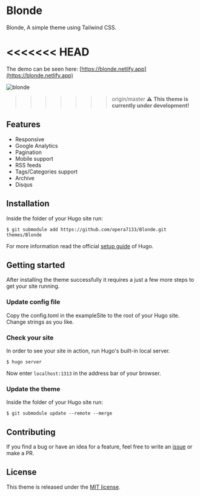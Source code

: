 # Blonde
Blonde, A simple theme using Tailwind CSS.

<<<<<<< HEAD
=======
The demo can be seen here: [https://blonde.netlify.app](https://blonde.netlify.app)

![blonde](https://user-images.githubusercontent.com/39876629/90247119-ebae6600-de70-11ea-9aeb-98e2500961a1.png)

>>>>>>> origin/master
:warning: **This theme is currently under development!**

## Features
* Responsive
* Google Analytics
* Pagination
* Mobile support
* RSS feeds
* Tags/Categories support
* Archive
* Disqus

## Installation
Inside the folder of your Hugo site run:

```
$ git submodule add https://github.com/opera7133/Blonde.git themes/Blonde
```

For more information read the official [setup guide](https://gohugo.io/overview/installing/) of Hugo.

## Getting started
After installing the theme successfully it requires a just a few more steps to get your site running.

### Update config file
Copy the config.toml in the exampleSite to the root of your Hugo site. Change strings as you like.

### Check your site
In order to see your site in action, run Hugo's built-in local server.
```
$ hugo server
```
Now enter `localhost:1313` in the address bar of your browser.

### Update the theme
Inside the folder of your Hugo site run:

```
$ git submodule update --remote --merge
```

## Contributing
If you find a bug or have an idea for a feature, feel free to write an [issue](https://github.com/opera7133/Blonde/issues) or make a PR.

## License
This theme is released under the [MIT license](https://github.com/opera7133/Blonde/blob/master/LICENSE).
